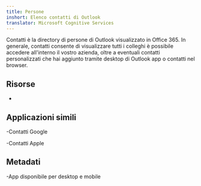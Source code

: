 ```yaml
---
title: Persone
inshort: Elenco contatti di Outlook
translator: Microsoft Cognitive Services
---
```


Contatti è la directory di persone di Outlook visualizzato in Office 365.
In generale, contatti consente di visualizzare tutti i colleghi è possibile accedere all'interno il vostro
azienda, oltre a eventuali contatti personalizzati che hai aggiunto tramite desktop di Outlook
app o contatti nel browser.

Risorse
---------

-   

Applicazioni simili
--------------------

-Contatti Google

-Contatti Apple

Metadati
--------

-App disponibile per desktop e mobile

